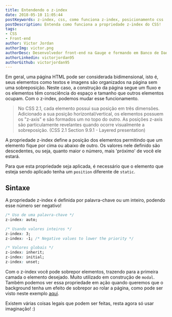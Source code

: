 ```yaml
---
title: Entendendo o z-index
date: 2018-05-10 11:05:44
postKeywords: z-index, css, como funciona z-index, posicionamento css
postDescription: Entenda como funciona a propriedade z-index do CSS!
tags: 
- CSS
- Front-end
author: Victor Jordan
authorImg: victor.png
authorDesc: Desenvolvedor front-end na Gauge e formando em Banco de Dados pela Fatec, apaixonado por usabilidade, performance e UX!
authorLinkedin: victorjordan95
authorGithub: victorjordan95
---
```


Em geral, uma página HTML pode ser considerada bidimensional, isto é, seus elementos como textos e imagens são organizados na página sem uma sobreposição. Neste caso, a construção da página segue um fluxo e os elementos têm consciência do espaço e tamanho que outros elementos ocupam. Com o z-index, podemos mudar esse funcionamento.

<!-- more -->

>No CSS 2.1, cada elemento possui sua posição em três dimensões. Adicionado a sua posição horizontal/vertical, os elementos possuem os "z-axis" e são formados um no topo do outro. As posições z-axis são particulamente revelantes quando ocorre visualmente a sobreposição. (CSS 2.1 Section 9.9.1 - Layered presentation)

A propriedade z-index define a posição dos elementos permitindo que um elemento fique por cima ou abaixo de outro. Os valores nele definido são descedentes, ou seja, quanto maior o número, mais 'próximo' de você ele estará.

Para que esta propriedade seja aplicada, é necessário que o elemento que esteja sendo aplicado tenha um `position` diferente de `static`.

## Sintaxe 
A propriedade z-index é definida por palavra-chave ou um inteiro, podendo esse número ser negativo!

```CSS
/* Uso de uma palavra-chave */
z-index: auto;

/* Usando valores inteiros */
z-index: 3;
z-index: -1; /* Negative values to lower the priority */

/* Valores globais */
z-index: inherit;
z-index: initial;
z-index: unset;
```

Com o z-index você pode sobrepor elementos, trazendo para a primeira camada o elemento desejado. Muito utilizado em construção de `modal`. Também podemos ver essa propriedade em ação quando queremos que o background tenha um efeito de sobrepor ao rolar a página, como pode ser visto neste exemplo [aqui](https://codepen.io/thomasvaeth/pen/xLwwZq).

Existem várias coisas legais que podem ser feitas, resta agora só usar imaginação! :)


